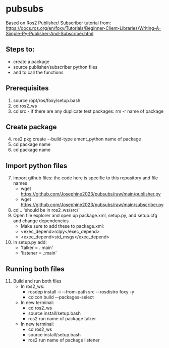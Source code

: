 # pubsubs
Based on Ros2 Publisher/ Subscriber tutorial from:
https://docs.ros.org/en/foxy/Tutorials/Beginner-Client-Libraries/Writing-A-Simple-Py-Publisher-And-Subscriber.html

## Steps to:
  - create a package 
  - source publisher/subscriber python files
  - and to call the functions

## Prerequisites

  1. source /opt/ros/foxy/setup.bash
  2. cd ros2_ws
  3. cd src
    - if there are any duplicate test packages: rm -r name of package
  
## Create package
  4. ros2 pkg create --build-type ament_python name of package
  5. cd package name
  6. cd package name
  
## Import python files
  7. Import github files: the code here is specific to this repository and file names
      - wget https://github.com/Josephine2023/pubsubs/raw/main/publisher.py
      - wget https://github.com/Josephine2023/pubsubs/raw/main/subscriber.py
  8. cd .. 'should be in ros2_ws/src/<name>'
  9. Open file explorer and open up package.xml, setup.py, and setup.cfg and change dependencies
        - Make sure to add these to package.xml:
        - <exec_depend>rclpy</exec_depend>
        - <exec_depend>std_msgs</exec_depend>
  10. In setup.py add:
        - 'talker = <name of package>.<name of publisher function>:main'
        - 'listener = <name of package>.<name of subscriber function>:main'
  
## Running both files
  11. Build and run both files
      - In ros2_ws:
          - rosdep install -i --from-path src --rosdistro foxy -y
          - colcon build --packages-select <name of package>
      - In new terminal:
          - cd ros2_ws
          - source install/setup.bash
          - ros2 run name of package talker
      - In new terminal:
          - cd ros2_ws
          - source install/setup.bash
          - ros2 run name of package listener
